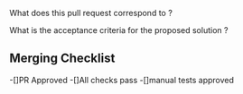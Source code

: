 What does this pull request correspond to ?

What is the acceptance criteria for the proposed solution ?

## Merging Checklist

-[]PR Approved
-[]All checks pass
-[]manual tests approved
